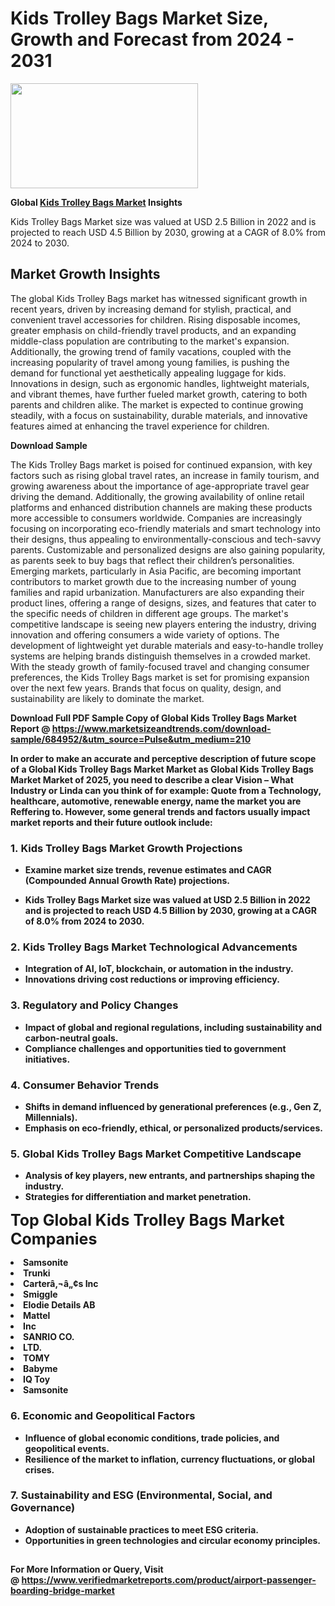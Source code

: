 <H1>Kids Trolley Bags Market Size, Growth and Forecast from 2024 - 2031</H1><img class="aligncenter size-medium wp-image-584254" src="https://thirdeyenews.in/wp-content/uploads/2024/09/Global-Market-Research-300x168.jpeg" alt="" width="300" height="168" /><p><strong>Global&nbsp;<a href="https://www.marketsizeandtrends.com/download-sample/684952/&amp;utm_source=Pulse&amp;utm_medium=210">Kids Trolley Bags Market</a> Insights</strong></p><p>Kids Trolley Bags Market size was valued at USD 2.5 Billion in 2022 and is projected to reach USD 4.5 Billion by 2030, growing at a CAGR of 8.0% from 2024 to 2030.</p><p><h2>Market Growth Insights</h2> The global Kids Trolley Bags market has witnessed significant growth in recent years, driven by increasing demand for stylish, practical, and convenient travel accessories for children. Rising disposable incomes, greater emphasis on child-friendly travel products, and an expanding middle-class population are contributing to the market's expansion. Additionally, the growing trend of family vacations, coupled with the increasing popularity of travel among young families, is pushing the demand for functional yet aesthetically appealing luggage for kids. Innovations in design, such as ergonomic handles, lightweight materials, and vibrant themes, have further fueled market growth, catering to both parents and children alike. The market is expected to continue growing steadily, with a focus on sustainability, durable materials, and innovative features aimed at enhancing the travel experience for children. <p><strong>Download Sample</strong></p> <p>The Kids Trolley Bags market is poised for continued expansion, with key factors such as rising global travel rates, an increase in family tourism, and growing awareness about the importance of age-appropriate travel gear driving the demand. Additionally, the growing availability of online retail platforms and enhanced distribution channels are making these products more accessible to consumers worldwide. Companies are increasingly focusing on incorporating eco-friendly materials and smart technology into their designs, thus appealing to environmentally-conscious and tech-savvy parents. Customizable and personalized designs are also gaining popularity, as parents seek to buy bags that reflect their children’s personalities. Emerging markets, particularly in Asia Pacific, are becoming important contributors to market growth due to the increasing number of young families and rapid urbanization. Manufacturers are also expanding their product lines, offering a range of designs, sizes, and features that cater to the specific needs of children in different age groups. The market's competitive landscape is seeing new players entering the industry, driving innovation and offering consumers a wide variety of options. The development of lightweight yet durable materials and easy-to-handle trolley systems are helping brands distinguish themselves in a crowded market. With the steady growth of family-focused travel and changing consumer preferences, the Kids Trolley Bags market is set for promising expansion over the next few years. Brands that focus on quality, design, and sustainability are likely to dominate the market. <p><strong></p><p><span class=""><strong>Download Full PDF Sample Copy of Global Kids Trolley Bags Market Report</strong> @ <a href="https://www.marketsizeandtrends.com/download-sample/684952/&amp;utm_source=Pulse&amp;utm_medium=210" target="_blank">https://www.marketsizeandtrends.com/download-sample/684952/&amp;utm_source=Pulse&amp;utm_medium=210</a></span></p><p>In order to make an accurate and perceptive description of future scope of a Global&nbsp;Kids Trolley Bags Market Market as Global&nbsp;Kids Trolley Bags Market Market of 2025, you need to describe a clear Vision &ndash; What Industry or Linda can you think of for example: Quote from a Technology, healthcare, automotive, renewable energy, name the market you are Reffering to. However, some general trends and factors usually impact market reports and their future outlook include:</p><h3>1.&nbsp;<strong>Kids Trolley Bags Market Growth Projections</strong></h3><ul><li>Examine market size trends, revenue estimates and CAGR (Compounded Annual Growth Rate) projections.</li><li><p>Kids Trolley Bags Market size was valued at USD 2.5 Billion in 2022 and is projected to reach USD 4.5 Billion by 2030, growing at a CAGR of 8.0% from 2024 to 2030.</p></li></ul><h3>2.&nbsp;<strong>Kids Trolley Bags Market Technological Advancements</strong></h3><ul><li>Integration of AI, IoT, blockchain, or automation in the industry.</li><li>Innovations driving cost reductions or improving efficiency.</li></ul><h3>3.&nbsp;<strong>Regulatory and Policy Changes</strong></h3><ul><li>Impact of global and regional regulations, including sustainability and carbon-neutral goals.</li><li>Compliance challenges and opportunities tied to government initiatives.</li></ul><h3>4.&nbsp;<strong>Consumer Behavior Trends</strong></h3><ul><li>Shifts in demand influenced by generational preferences (e.g., Gen Z, Millennials).</li><li>Emphasis on eco-friendly, ethical, or personalized products/services.</li></ul><h3>5.&nbsp;<strong>Global Kids Trolley Bags Market Competitive Landscape</strong></h3><ul><li>Analysis of key players, new entrants, and partnerships shaping the industry.</li><li>Strategies for differentiation and market penetration.</li></ul><p data-pm-slice="1 1 []"><span style="color: inherit; font-family: inherit; font-size: 25px;">Top Global Kids Trolley Bags Market Companies</span></p><div class="" data-test-id=""><p><li>Samsonite</li><li> Trunki</li><li> Carterâ‚¬â„¢s Inc</li><li> Smiggle</li><li> Elodie Details AB</li><li> Mattel</li><li> Inc</li><li> SANRIO CO.</li><li> LTD.</li><li> TOMY</li><li> Babyme</li><li> IQ Toy</li><li> Samsonite</li></p></div><h3>6.&nbsp;<strong>Economic and Geopolitical Factors</strong></h3><ul><li>Influence of global economic conditions, trade policies, and geopolitical events.</li><li>Resilience of the market to inflation, currency fluctuations, or global crises.</li></ul><h3>7.&nbsp;<strong>Sustainability and ESG (Environmental, Social, and Governance)</strong></h3><ul><li>Adoption of sustainable practices to meet ESG criteria.</li><li>Opportunities in green technologies and circular economy principles.</li></ul><h2><strong style="font-size: 14px;">For More Information or Query, Visit @&nbsp;</strong><a style="background-color: #ffffff; font-size: 14px;" href="https://www.marketsizeandtrends.com/report/kids-trolley-bags-market/" target="_blank">https://www.verifiedmarketreports.com/product/airport-passenger-boarding-bridge-market</a></h2>
